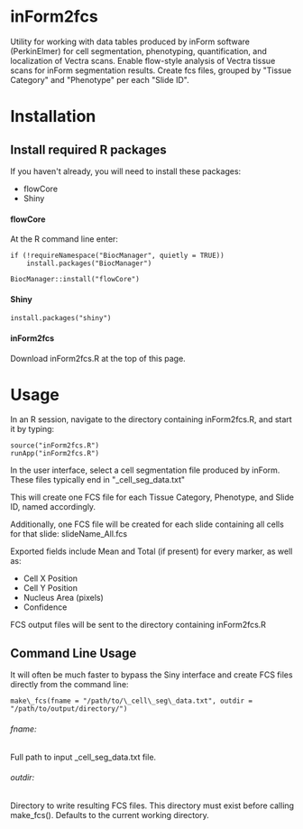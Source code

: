 # inForm2fcs
Utility for working with data tables produced by inForm software (PerkinElmer) for cell segmentation, phenotyping, quantification, and localization of Vectra scans.
Enable flow-style analysis of Vectra tissue scans for inForm segmentation results.
Create fcs files, grouped by "Tissue Category" and "Phenotype" per each "Slide ID".

# Installation


## Install required R packages

If you haven't already, you will need to install these packages:
* flowCore
* Shiny

#### flowCore
At the R command line enter:
```
if (!requireNamespace("BiocManager", quietly = TRUE))
    install.packages("BiocManager")

BiocManager::install("flowCore")
```

#### Shiny

```
install.packages("shiny")
```


#### inForm2fcs

Download inForm2fcs.R at the top of this page.



# Usage

In an R session, navigate to the directory containing inForm2fcs.R, and start it by typing:

```
source("inForm2fcs.R")
runApp("inForm2fcs.R")
```

In the user interface, select a cell segmentation file produced by inForm. These files typically end in "\_cell\_seg\_data.txt"

This will create one FCS file for each Tissue Category, Phenotype, and Slide ID, named accordingly.

Additionally, one FCS file will be created for each slide containing all cells for that slide: slideName\_All.fcs

Exported fields include Mean and Total (if present) for every marker, as well as:
* Cell X Position
* Cell Y Position
* Nucleus Area (pixels)
* Confidence

FCS output files will be sent to the directory containing inForm2fcs.R



## Command Line Usage
It will often be much faster to bypass the Siny interface and create FCS files directly from the command line:
```
make\_fcs(fname = "/path/to/\_cell\_seg\_data.txt", outdir = "/path/to/output/directory/")
```
###### fname:  
Full path to input \_cell\_seg\_data.txt file.
###### outdir:  
Directory to write resulting FCS files. This directory must exist before calling make\_fcs(). Defaults to the current working directory.





